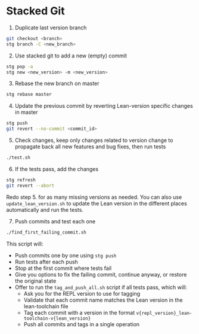 # Stacked Git

1. Duplicate last version branch

```bash
git checkout <branch>
stg branch -C <new_branch>
```

2. Use stacked git to add a new (empty) commit

```bash
stg pop -a
stg new <new_version> -m <new_version>
```

3. Rebase the new branch on master

```bash
stg rebase master
```

4. Update the previous commit by reverting Lean-version specific changes in master

```bash
stg push
git revert --no-commit <commit_id>
```

5. Check changes, keep only changes related to version change to propagate back all new features and bug fixes, then run tests

```bash
./test.sh
```

6. If the tests pass, add the changes

```bash
stg refresh
git revert --abort
```

Redo step 5. for as many missing versions as needed. You can also use `update_lean_version.sh` to update the Lean version in the different places automatically and run the tests.

7. Push commits and test each one

```bash
./find_first_failing_commit.sh
```

This script will:

- Push commits one by one using `stg push`
- Run tests after each push
- Stop at the first commit where tests fail
- Give you options to fix the failing commit, continue anyway, or restore the original state
- Offer to run the `tag_and_push_all.sh` script if all tests pass, which will:
  - Ask you for the REPL version to use for tagging
  - Validate that each commit name matches the Lean version in the lean-toolchain file
  - Tag each commit with a version in the format `v{repl_version}_lean-toolchain-v{lean_version}`
  - Push all commits and tags in a single operation
